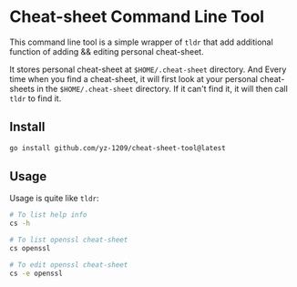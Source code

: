 # Cheat-sheet Command Line Tool

This command line tool is a simple wrapper of `tldr` that add additional function of adding && editing personal cheat-sheet.

It stores personal cheat-sheet at `$HOME/.cheat-sheet` directory. And Every time
when you find a cheat-sheet, it will first look at your personal cheat-sheets in the `$HOME/.cheat-sheet` directory. If it can't find it, it will then call `tldr` to find it.

## Install

```bash
go install github.com/yz-1209/cheat-sheet-tool@latest
```

## Usage

Usage is quite like `tldr`:
```bash
# To list help info
cs -h

# To list openssl cheat-sheet
cs openssl

# To edit openssl cheat-sheet
cs -e openssl

```